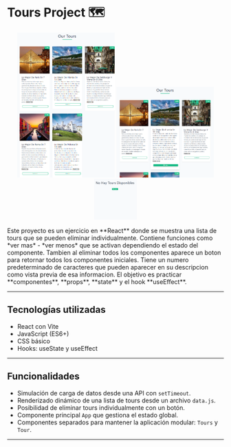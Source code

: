 # Tours Project 🗺️
<p align="center">
  <img src="./image1.png" alt="Vista previa 1" width="45%"/>
  <img src="./image2.png" alt="Vista previa 2" width="45%"/>
   <img src="./image3.png" alt="Vista previa 3" width="20%"/>
</p>
Este proyecto es un ejercicio en **React** donde se muestra una lista de tours que se pueden eliminar individualmente. Contiene funciones como *ver mas* - *ver menos* que se activan dependiendo el estado del componente. Tambien al eliminar todos los componentes aparece un boton para retornar todos los componentes iniciales. Tiene un numero predeterminado de caracteres que pueden aparecer en su descripcion como vista previa de esa informacion. 
El objetivo es practicar **componentes**, **props**, **state** y el hook **useEffect**.

---

## Tecnologías utilizadas
- React con Vite
- JavaScript (ES6+)
- CSS básico
- Hooks: useState y useEffect

---

## Funcionalidades
- Simulación de carga de datos desde una API con `setTimeout`.
- Renderizado dinámico de una lista de tours desde un archivo `data.js`.
- Posibilidad de eliminar tours individualmente con un botón.
- Componente principal `App` que gestiona el estado global.
- Componentes separados para mantener la aplicación modular: `Tours` y `Tour`.

---





